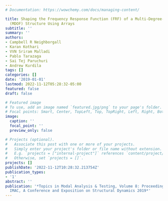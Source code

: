 ```yaml
---
# Documentation: https://wowchemy.com/docs/managing-content/

title: Shaping the Frequency Response Function (FRF) of a Multi-Degree-of-Freedom
  (MDOF) Structure Using Arrays
subtitle: ''
summary: ''
authors:
- Campbell R Neighborgall
- Karan Kothari
- VVN Sriram Malladi
- Pablo Tarazaga
- Sai Tej Paruchuri
- Andrew Kurdila
tags: []
categories: []
date: '2019-01-01'
lastmod: 2022-11-12T05:28:32-05:00
featured: false
draft: false

# Featured image
# To use, add an image named `featured.jpg/png` to your page's folder.
# Focal points: Smart, Center, TopLeft, Top, TopRight, Left, Right, BottomLeft, Bottom, BottomRight.
image:
  caption: ''
  focal_point: ''
  preview_only: false

# Projects (optional).
#   Associate this post with one or more of your projects.
#   Simply enter your project's folder or file name without extension.
#   E.g. `projects = ["internal-project"]` references `content/project/deep-learning/index.md`.
#   Otherwise, set `projects = []`.
projects: []
publishDate: '2022-11-12T10:28:32.213754Z'
publication_types:
- '1'
abstract: ''
publication: '*Topics in Modal Analysis & Testing, Volume 8: Proceedings of the 37th
  IMAC, A Conference and Exposition on Structural Dynamics 2019*'
---
```

